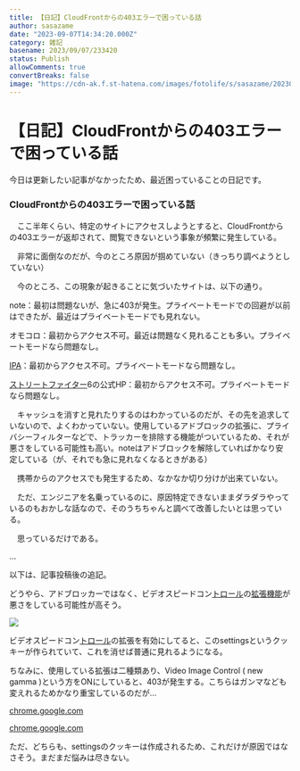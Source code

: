 ```yaml
---
title: 【日記】CloudFrontからの403エラーで困っている話
author: sasazame
date: "2023-09-07T14:34:20.000Z"
category: 雑記
basename: 2023/09/07/233420
status: Publish
allowComments: true
convertBreaks: false
image: "https://cdn-ak.f.st-hatena.com/images/fotolife/s/sasazame/20230905/20230905172523.png"
---
```

# 【日記】CloudFrontからの403エラーで困っている話

今日は更新したい記事がなかったため、最近困っていることの日記です。

<!-- Extended Body -->

### CloudFrontからの403エラーで困っている話

　ここ半年くらい、特定のサイトにアクセスしようとすると、CloudFrontからの403エラーが返却されて、閲覧できないという事象が頻繁に発生している。

　非常に面倒なのだが、今のところ原因が掴めていない（きっちり調べようとしていない）

　今のところ、この現象が起きることに気づいたサイトは、以下の通り。

note：最初は問題ないが、急に403が発生。プライベートモードでの回避が以前はできたが、最近はプライベートモードでも見れない。

オモコロ：最初からアクセス不可。最近は問題なく見れることも多い。プライベートモードなら問題なし。

[IPA](https://d.hatena.ne.jp/keyword/IPA)：最初からアクセス不可。プライベートモードなら問題なし。

[ストリートファイター](https://d.hatena.ne.jp/keyword/%A5%B9%A5%C8%A5%EA%A1%BC%A5%C8%A5%D5%A5%A1%A5%A4%A5%BF%A1%BC)6の公式HP：最初からアクセス不可。プライベートモードなら問題なし。

　キャッシュを消すと見れたりするのはわかっているのだが、その先を追求していないので、よくわかっていない。使用しているアドブロックの拡張に、プライバシーフィルターなどで、トラッカーを排除する機能がついているため、それが悪さをしている可能性も高い。noteはアドブロックを解除していればかなり安定している（が、それでも急に見れなくなるときがある）

　携帯からのアクセスでも発生するため、なかなか切り分けが出来ていない。

　ただ、エンジニアを名乗っているのに、原因特定できないままダラダラやっているのもおかしな話なので、そのうちちゃんと調べて改善したいとは思っている。

　思っているだけである。

…

以下は、記事投稿後の追記。

どうやら、アドブロッカーではなく、ビデオスピードコン[トロール](https://d.hatena.ne.jp/keyword/%A5%C8%A5%ED%A1%BC%A5%EB)の[拡張機能](https://d.hatena.ne.jp/keyword/%B3%C8%C4%A5%B5%A1%C7%BD)が悪さをしている可能性が高そう。

![](https://cdn-ak.f.st-hatena.com/images/fotolife/s/sasazame/20230907/20230907235141.png)

ビデオスピードコン[トロール](https://d.hatena.ne.jp/keyword/%A5%C8%A5%ED%A1%BC%A5%EB)の拡張を有効にしてると、このsettingsというクッキーが作られていて、これを消せば普通に見れるようになる。

ちなみに、使用している拡張は二種類あり、Video Image Control ( new gamma )という方をONにしていると、403が発生する。こちらはガンマなども変えれるためかなり重宝しているのだが…

[chrome.google.com](https://chrome.google.com/webstore/detail/video-image-control-new-g/mdoelcifdkcimkdbfkjjnedabmjlkokc)

[chrome.google.com](https://chrome.google.com/webstore/detail/video-speed-controller/nffaoalbilbmmfgbnbgppjihopabppdk)

ただ、どちらも、settingsのクッキーは作成されるため、これだけが原因ではなさそう。まだまだ悩みは尽きない。